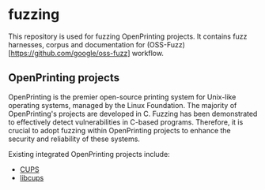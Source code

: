 # fuzzing
This repository is used for fuzzing OpenPrinting projects. It contains fuzz harnesses, corpus and documentation for (OSS-Fuzz)[https://github.com/google/oss-fuzz] workflow. 

## OpenPrinting projects

OpenPrinting is the premier open-source printing system for Unix-like operating systems, managed by the Linux Foundation. The majority of OpenPrinting's projects are developed in C. Fuzzing has been demonstrated to effectively detect vulnerabilities in C-based programs. Therefore, it is crucial to adopt fuzzing within OpenPrinting projects to enhance the security and reliability of these systems.

Existing integrated OpenPrinting projects include:

+ [CUPS](https://github.com/OpenPrinting/cups)
+ [libcups](https://github.com/OpenPrinting/libcups)